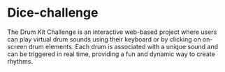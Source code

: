 # Dice-challenge
The Drum Kit Challenge is an interactive web-based project where users can play virtual drum sounds using their keyboard or by clicking on on-screen drum elements. Each drum is associated with a unique sound and can be triggered in real time, providing a fun and dynamic way to create rhythms. 
